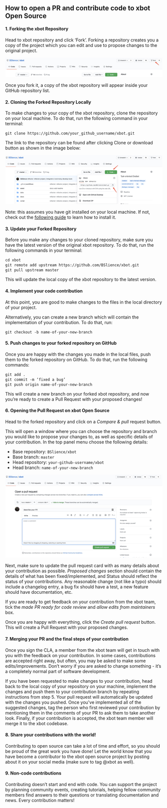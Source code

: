 ## How to open a PR and contribute code to xbot Open Source

#### 1. Forking the xbot Repository

Head to xbot repository and click ‘Fork’. Forking a repository creates you a copy of the project which you can edit and use to propose changes to the original project.

![](asset/fork.jpg)

Once you fork it, a copy of the xbot repository will appear inside your GitHub repository list.

#### 2. Cloning the Forked Repository Locally

To make changes to your copy of the xbot repository, clone the repository on your local machine. To do that, run the following command in your terminal:

```
git clone https://github.com/your_github_username/xbot.git
```

The link to the repository can be found after clicking Clone or download button as shown in the image below:

![](asset/clone.jpg)

Note: this assumes you have git installed on your local machine. If not, check out the [following guide](https://git-scm.com/book/en/v2/Getting-Started-Installing-Git) to learn how to install it.

#### 3. Update your Forked Repository

Before you make any changes to your cloned repository, make sure you have the latest version of the original xbot repository. To do that, run the following commands in your terminal:

```
cd xbot
git remote add upstream https://github.com/BSlience/xbot.git
git pull upstream master
```

This will update the local copy of the xbot repository to the latest version.

#### 4. Implement your code contribution

At this point, you are good to make changes to the files in the local directory of your project.

Alternatively, you can create a new branch which will contain the implementation of your contribution. To do that, run:

```
git checkout -b name-of-your-new-branch
```

#### 5. Push changes to your forked repository on GitHub

Once you are happy with the changes you made in the local files, push them to the forked repository on GitHub. To do that, run the following commands:

```
git add .
git commit -m ‘fixed a bug’
git push origin name-of-your-new-branch
```

This will create a new branch on your forked xbot repository, and now you’re ready to create a Pull Request with your proposed changes!

#### 6. Opening the Pull Request on xbot Open Source

Head to the forked repository and click on a _Compare & pull_ request button.

This will open a window where you can choose the repository and branch you would like to propose your changes to, as well as specific details of your contribution. In the top panel menu choose the following details:

- Base repository: `BSlience/xbot`
- Base branch: `master`
- Head repository: `your-github-username/xbot`
- Head branch: `name-of-your-new-branch`

![](asset/open-new-pr.jpg)

Next, make sure to update the pull request card with as many details about your contribution as possible. _Proposed changes_ section should contain the details of what has been fixed/implemented, and Status should reflect the status of your contributions. Any reasonable change (not like a typo) should include a changelog entry, a bug fix should have a test, a new feature should have documentation, etc.

If you are ready to get feedback on your contribution from the xbot team, tick the _made PR ready for code review_ and _allow edits from maintainers_ box.

Once you are happy with everything, click the _Create pull request_ button. This will create a Pull Request with your proposed changes.

#### 7. Merging your PR and the final steps of your contribution

Once you sign the CLA, a member from the xbot team will get in touch with you with the feedback on your contribution. In some cases, contributions are accepted right away, but often, you may be asked to make some edits/improvements. Don’t worry if you are asked to change something - it’s a completely normal part of software development.

If you have been requested to make changes to your contribution, head back to the local copy of your repository on your machine, implement the changes and push them to your contribution branch by repeating instructions from step 5. Your pull request will automatically be updated with the changes you pushed. Once you've implemented all of the suggested changes, tag the person who first reviewed your contribution by mentioning them in the comments of your PR to ask them to take another look.
Finally, if your contribution is accepted, the xbot team member will merge it to the xbot codebase.

#### 8. Share your contributions with the world!

Contributing to open source can take a lot of time and effort, so you should be proud of the great work you have done!
Let the world know that you have become a contributor to the xbot open source project by posting about it on your social media (make sure to tag @xbot as well). 

#### 9. Non-code contributions

Contributing doesn’t start and end with code. You can support the project by planning community events, creating tutorials, helping fellow community members find answers to their questions or translating documentation and news. Every contribution matters! 